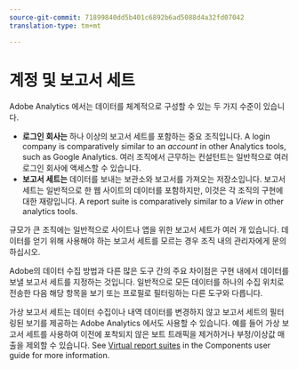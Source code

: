 ```yaml
---
source-git-commit: 71899840dd5b401c6892b6ad5088d4a32fd07042
translation-type: tm+mt

---
```

# 계정 및 보고서 세트

Adobe Analytics 에서는 데이터를 체계적으로 구성할 수 있는 두 가지 수준이 있습니다.

* **로그인 회사는** 하나 이상의 보고서 세트를 포함하는 중요 조직입니다. A login company is comparatively similar to an *account* in other Analytics tools, such as Google Analytics. 여러 조직에서 근무하는 컨설턴트는 일반적으로 여러 로그인 회사에 액세스할 수 있습니다.
* **보고서 세트는** 데이터를 보내는 보관소와 보고서를 가져오는 저장소입니다. 보고서 세트는 일반적으로 한 웹 사이트의 데이터를 포함하지만, 이것은 각 조직의 구현에 대한 재량입니다. A report suite is comparatively similar to a *View* in other analytics tools.

규모가 큰 조직에는 일반적으로 사이트나 앱을 위한 보고서 세트가 여러 개 있습니다. 데이터를 얻기 위해 사용해야 하는 보고서 세트를 모르는 경우 조직 내의 관리자에게 문의하십시오.

Adobe의 데이터 수집 방법과 다른 많은 도구 간의 주요 차이점은 구현 내에서 데이터를 보낼 보고서 세트를 지정하는 것입니다. 일반적으로 모든 데이터를 하나의 수집 위치로 전송한 다음 해당 항목을 보기 또는 프로필로 필터링하는 다른 도구와 다릅니다.

가상 보고서 세트는 데이터 수집이나 내역 데이터를 변경하지 않고 보고서 세트의 필터링된 보기를 제공하는 Adobe Analytics 에서도 사용할 수 있습니다. 예를 들어 가상 보고서 세트를 사용하여 이전에 포착되지 않은 보트 트래픽을 제거하거나 부정/이상값 매출을 제외할 수 있습니다. See [Virtual report suites](../../components/vrs/vrs-about.md) in the Components user guide for more information.
